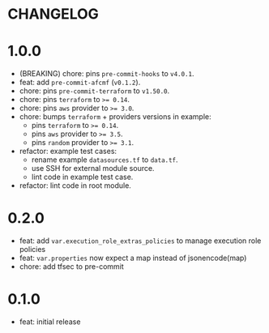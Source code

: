 # CHANGELOG

# 1.0.0

* (BREAKING) chore: pins `pre-commit-hooks` to `v4.0.1`.
* feat: add `pre-commit-afcmf` (`v0.1.2`).
* chore: pins `pre-commit-terraform` to `v1.50.0`.
* chore: pins `terraform` to `>= 0.14`.
* chore: pins `aws` provider to `>= 3.0`.
* chore: bumps `terraform` + providers versions in example:
  * pins `terraform` to `>= 0.14`.
  * pins `aws` provider to `>= 3.5`.
  * pins `random` provider to `>= 3.1`.
* refactor: example test cases:
  * rename example `datasources.tf` to `data.tf`.
  * use SSH for external module source.
  * lint code in example test case.
* refactor: lint code in root module.

# 0.2.0

* feat: add `var.execution_role_extras_policies` to manage execution role policies
* feat: `var.properties` now expect a map instead of jsonencode(map)
* chore: add tfsec to pre-commit

# 0.1.0

* feat: initial release

